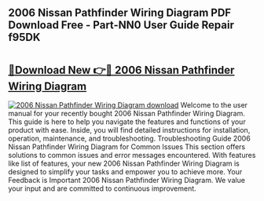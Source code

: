 ## 2006 Nissan Pathfinder Wiring Diagram PDF Download Free - Part-NN0 User Guide Repair f95DK

# <h2><a href="http://dfqshnv.blite.top/?on=2006+Nissan+Pathfinder+Wiring+Diagram">🔗Download New 👉🔴 2006 Nissan Pathfinder Wiring Diagram</a></h2>

[![2006 Nissan Pathfinder Wiring Diagram download](https://i.imgur.com/lujVjoI.png)](http://dfqshnv.blite.top/?on=2006+Nissan+Pathfinder+Wiring+Diagram)
Welcome to the user manual for your recently bought 2006 Nissan Pathfinder Wiring Diagram. This guide is here to help you navigate the features and functions of your product with ease. Inside, you will find detailed instructions for installation, operation, maintenance, and troubleshooting. Troubleshooting Guide 2006 Nissan Pathfinder Wiring Diagram for Common Issues This section offers solutions to common issues and error messages encountered. With features like list of features, your new 2006 Nissan Pathfinder Wiring Diagram is designed to simplify your tasks and empower you to achieve more. Your Feedback is Important 2006 Nissan Pathfinder Wiring Diagram. We value your input and are committed to continuous improvement.

